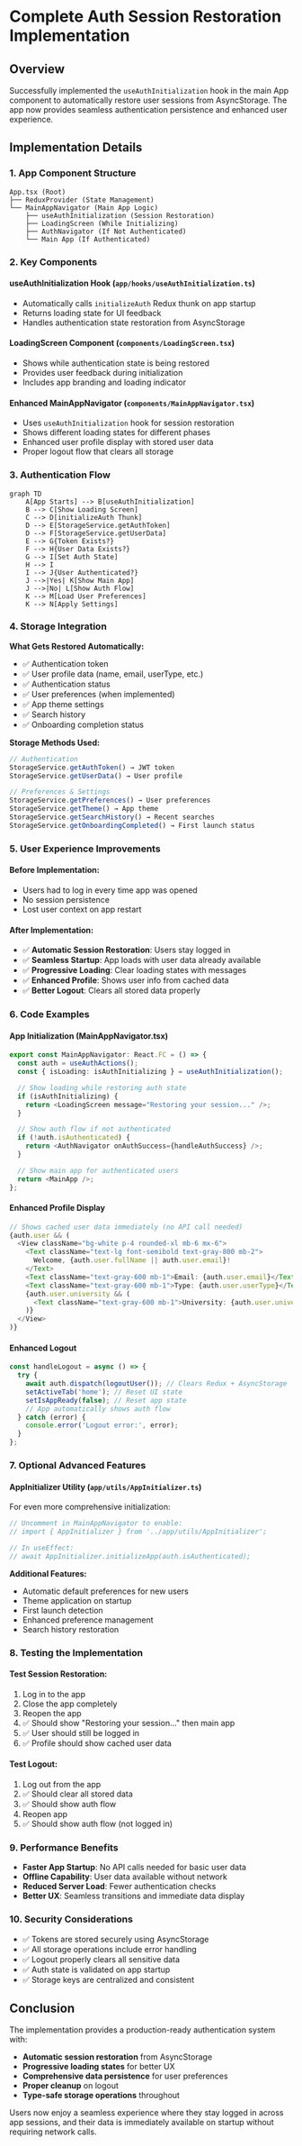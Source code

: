 # Complete Auth Session Restoration Implementation

## Overview

Successfully implemented the `useAuthInitialization` hook in the main App component to automatically restore user sessions from AsyncStorage. The app now provides seamless authentication persistence and enhanced user experience.

## Implementation Details

### 1. App Component Structure

```
App.tsx (Root)
├── ReduxProvider (State Management)
└── MainAppNavigator (Main App Logic)
    ├── useAuthInitialization (Session Restoration)
    ├── LoadingScreen (While Initializing)
    ├── AuthNavigator (If Not Authenticated)
    └── Main App (If Authenticated)
```

### 2. Key Components

#### **useAuthInitialization Hook** (`app/hooks/useAuthInitialization.ts`)
- Automatically calls `initializeAuth` Redux thunk on app startup
- Returns loading state for UI feedback
- Handles authentication state restoration from AsyncStorage

#### **LoadingScreen Component** (`components/LoadingScreen.tsx`)
- Shows while authentication state is being restored
- Provides user feedback during initialization
- Includes app branding and loading indicator

#### **Enhanced MainAppNavigator** (`components/MainAppNavigator.tsx`)
- Uses `useAuthInitialization` hook for session restoration
- Shows different loading states for different phases
- Enhanced user profile display with stored user data
- Proper logout flow that clears all storage

### 3. Authentication Flow

```mermaid
graph TD
    A[App Starts] --> B[useAuthInitialization]
    B --> C[Show Loading Screen]
    C --> D[initializeAuth Thunk]
    D --> E[StorageService.getAuthToken]
    D --> F[StorageService.getUserData]
    E --> G{Token Exists?}
    F --> H{User Data Exists?}
    G --> I[Set Auth State]
    H --> I
    I --> J{User Authenticated?}
    J -->|Yes| K[Show Main App]
    J -->|No| L[Show Auth Flow]
    K --> M[Load User Preferences]
    K --> N[Apply Settings]
```

### 4. Storage Integration

**What Gets Restored Automatically:**
- ✅ Authentication token
- ✅ User profile data (name, email, userType, etc.)
- ✅ Authentication status
- ✅ User preferences (when implemented)
- ✅ App theme settings
- ✅ Search history
- ✅ Onboarding completion status

**Storage Methods Used:**
```typescript
// Authentication
StorageService.getAuthToken() → JWT token
StorageService.getUserData() → User profile

// Preferences & Settings  
StorageService.getPreferences() → User preferences
StorageService.getTheme() → App theme
StorageService.getSearchHistory() → Recent searches
StorageService.getOnboardingCompleted() → First launch status
```

### 5. User Experience Improvements

#### **Before Implementation:**
- Users had to log in every time app was opened
- No session persistence
- Lost user context on app restart

#### **After Implementation:**
- ✅ **Automatic Session Restoration**: Users stay logged in
- ✅ **Seamless Startup**: App loads with user data already available
- ✅ **Progressive Loading**: Clear loading states with messages
- ✅ **Enhanced Profile**: Shows user info from cached data
- ✅ **Better Logout**: Clears all stored data properly

### 6. Code Examples

#### **App Initialization** (MainAppNavigator.tsx)
```typescript
export const MainAppNavigator: React.FC = () => {
  const auth = useAuthActions();
  const { isLoading: isAuthInitializing } = useAuthInitialization();

  // Show loading while restoring auth state
  if (isAuthInitializing) {
    return <LoadingScreen message="Restoring your session..." />;
  }

  // Show auth flow if not authenticated
  if (!auth.isAuthenticated) {
    return <AuthNavigator onAuthSuccess={handleAuthSuccess} />;
  }

  // Show main app for authenticated users
  return <MainApp />;
};
```

#### **Enhanced Profile Display**
```typescript
// Shows cached user data immediately (no API call needed)
{auth.user && (
  <View className="bg-white p-4 rounded-xl mb-6 mx-6">
    <Text className="text-lg font-semibold text-gray-800 mb-2">
      Welcome, {auth.user.fullName || auth.user.email}!
    </Text>
    <Text className="text-gray-600 mb-1">Email: {auth.user.email}</Text>
    <Text className="text-gray-600 mb-1">Type: {auth.user.userType}</Text>
    {auth.user.university && (
      <Text className="text-gray-600 mb-1">University: {auth.user.university}</Text>
    )}
  </View>
)}
```

#### **Enhanced Logout**
```typescript
const handleLogout = async () => {
  try {
    await auth.dispatch(logoutUser()); // Clears Redux + AsyncStorage
    setActiveTab('home'); // Reset UI state
    setIsAppReady(false); // Reset app state
    // App automatically shows auth flow
  } catch (error) {
    console.error('Logout error:', error);
  }
};
```

### 7. Optional Advanced Features

#### **AppInitializer Utility** (`app/utils/AppInitializer.ts`)
For even more comprehensive initialization:

```typescript
// Uncomment in MainAppNavigator to enable:
// import { AppInitializer } from '../app/utils/AppInitializer';

// In useEffect:
// await AppInitializer.initializeApp(auth.isAuthenticated);
```

**Additional Features:**
- Automatic default preferences for new users
- Theme application on startup
- First launch detection
- Enhanced preference management
- Search history restoration

### 8. Testing the Implementation

#### **Test Session Restoration:**
1. Log in to the app
2. Close the app completely
3. Reopen the app
4. ✅ Should show "Restoring your session..." then main app
5. ✅ User should still be logged in
6. ✅ Profile should show cached user data

#### **Test Logout:**
1. Log out from the app
2. ✅ Should clear all stored data
3. ✅ Should show auth flow
4. Reopen app
5. ✅ Should show auth flow (not logged in)

### 9. Performance Benefits

- **Faster App Startup**: No API calls needed for basic user data
- **Offline Capability**: User data available without network
- **Reduced Server Load**: Fewer authentication checks
- **Better UX**: Seamless transitions and immediate data display

### 10. Security Considerations

- ✅ Tokens are stored securely using AsyncStorage
- ✅ All storage operations include error handling
- ✅ Logout properly clears all sensitive data
- ✅ Auth state is validated on app startup
- ✅ Storage keys are centralized and consistent

## Conclusion

The implementation provides a production-ready authentication system with:
- **Automatic session restoration** from AsyncStorage
- **Progressive loading states** for better UX
- **Comprehensive data persistence** for user preferences
- **Proper cleanup** on logout
- **Type-safe storage operations** throughout

Users now enjoy a seamless experience where they stay logged in across app sessions, and their data is immediately available on startup without requiring network calls.
